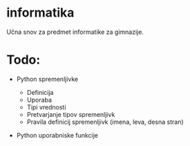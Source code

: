 # informatika
Učna snov za predmet informatike za gimnazije.

# Todo:

* Python spremenljivke
  * Definicija
  * Uporaba
  * Tipi vrednosti
  * Pretvarjanje tipov spremenljivk
  * Pravila definicij spremenljivk (imena, leva, desna stran)
 
* Python uporabniske funkcije
 

